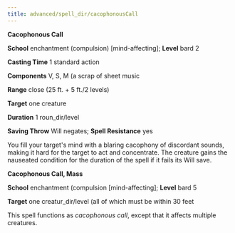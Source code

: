 ```yaml
---
title: advanced/spell_dir/cacophonousCall
---
```

 **Cacophonous Call**

**School** enchantment (compulsion) [mind-affecting]; **Level** bard 2

**Casting Time** 1 standard action

**Components** V, S, M (a scrap of sheet music

**Range** close (25 ft. + 5 ft./2 levels)

**Target** one creature

**Duration** 1 roun_dir/level

**Saving Throw** Will negates; **Spell Resistance** yes

You fill your target's mind with a blaring cacophony of discordant sounds, making it hard for the target to act and concentrate. The creature gains the nauseated condition for the duration of the spell if it fails its Will save.

**Cacophonous Call, Mass**

**School** enchantment (compulsion [mind-affecting]; **Level** bard 5

**Target** one creatur_dir/level (all of which must be within 30 feet

This spell functions as _cacophonous call_, except that it affects multiple creatures.

